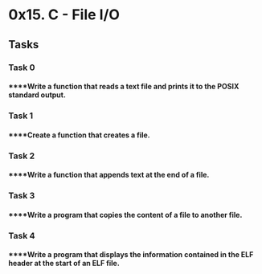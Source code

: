 # 0x15. C - File I/O

## Tasks

### Task 0
#### ****Write a function that reads a text file and prints it to the POSIX standard output.

### Task 1
#### ****Create a function that creates a file.

### Task 2
#### ****Write a function that appends text at the end of a file.

### Task 3
#### ****Write a program that copies the content of a file to another file.

### Task 4
#### ****Write a program that displays the information contained in the ELF header at the start of an ELF file.
